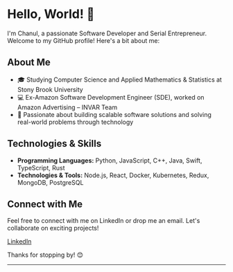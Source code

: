 # Hello, World! 👋

I'm Chanul, a passionate Software Developer and Serial Entrepreneur. Welcome to my GitHub profile! Here's a bit about me:

## About Me

- 🎓 Studying Computer Science and Applied Mathematics & Statistics at Stony Brook University  
- 💻 Ex-Amazon Software Development Engineer (SDE), worked on Amazon Advertising – INVAR Team  
- 🚀 Passionate about building scalable software solutions and solving real-world problems through technology  

## Technologies & Skills

- **Programming Languages:** Python, JavaScript, C++, Java, Swift, TypeScript, Rust  
- **Technologies & Tools:** Node.js, React, Docker, Kubernetes, Redux, MongoDB, PostgreSQL  

## Connect with Me

Feel free to connect with me on LinkedIn or drop me an email. Let's collaborate on exciting projects!

[LinkedIn](https://www.linkedin.com/in/cdandeniya/)

Thanks for stopping by! 😊
****
